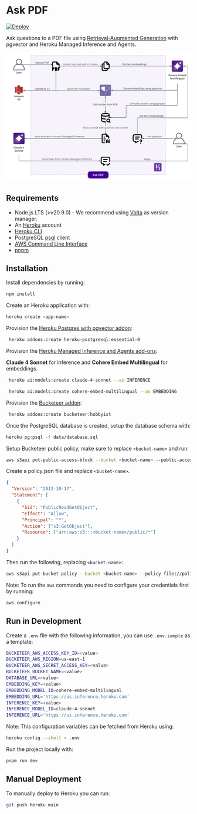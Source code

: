 # Ask PDF

[![Deploy](https://www.herokucdn.com/deploy/button.svg)](https://heroku.com/deploy)

Ask questions to a PDF file using [Retrieval-Augmented Generation](https://arxiv.org/abs/2005.11401) with pgvector and Heroku Managed Inference and Agents.

![Ask PDF diagram with steps](public/ask-pdf-diagram-readme.png)

## Requirements

- Node.js LTS (>v20.9.0) - We recommend using [Volta](http://volta.sh) as version manager.
- An [Heroku](https://signup.heroku.com/) account
- [Heroku CLI](https://devcenter.heroku.com/articles/heroku-cli)
- PostgreSQL [psql](https://www.postgresql.org/download/) client
- [AWS Command Line Interface](https://aws.amazon.com/cli/)
- [pnpm](https://pnpm.io/installation)

## Installation

Install dependencies by running:

```sh
npm install
```

Create an Heroku application with:

```sh
heroku create <app-name>
```

Provision the [Heroku Postgres with pgvector addon](https://elements.heroku.com/addons/heroku-postgresql):

```sh
 heroku addons:create heroku-postgresql:essential-0
```

Provision the [Heroku Managed Inference and Agents add-ons](https://elements.heroku.com/addons/heroku-inference):

**Claude 4 Sonnet** for inference and **Cohere Embed Multilingual** for embeddings.

```sh
 heroku ai:models:create claude-4-sonnet --as INFERENCE
```

```sh
 heroku ai:models:create cohere-embed-multilingual --as EMBEDDING
```

Provision the [Bucketeer addon](https://elements.heroku.com/addons/bucketeer):

```sh
 heroku addons:create bucketeer:hobbyist
```

Once the PostgreSQL database is created, setup the database schema with:

```sh
heroku pg:psql -f data/database.sql
```

Setup Bucketeer public policy, make sure to replace `<bucket-name>` and run:

```sh
aws s3api put-public-access-block --bucket <bucket-name> --public-access-block-configuration BlockPublicAcls=FALSE,IgnorePublicAcls=FALSE,BlockPublicPolicy=FALSE,RestrictPublicBuckets=FALSE
```

Create a policy.json file and replace `<bucket-name>`.

```json
{
  "Version": "2012-10-17",
  "Statement": [
    {
      "Sid": "PublicReadGetObject",
      "Effect": "Allow",
      "Principal": "*",
      "Action": ["s3:GetObject"],
      "Resource": ["arn:aws:s3:::<bucket-name>/public/*"]
    }
  ]
}
```

Then run the following, replacing `<bucket-name>`:

```sh
aws s3api put-bucket-policy --bucket <bucket-name> --policy file://policy.json
```

Note: To run the `aws` commands you need to configure your credentials first by running:

```sh
aws configure
```

## Run in Development

Create a `.env` file with the following information, you can use `.env.sample` as a template:

```sh
BUCKETEER_AWS_ACCESS_KEY_ID=<value>
BUCKETEER_AWS_REGION=us-east-1
BUCKETEER_AWS_SECRET_ACCESS_KEY=<value>
BUCKETEER_BUCKET_NAME=<value>
DATABASE_URL=<value>
EMBEDDING_KEY=<value>
EMBEDDING_MODEL_ID=cohere-embed-multilingual
EMBEDDING_URL='https://us.inference.heroku.com'
INFERENCE_KEY=<value>
INFERENCE_MODEL_ID=claude-4-sonnet
INFERENCE_URL='https://us.inference.heroku.com'
```

Note: This configuration variables can be fetched from Heroku using:

```sh
heroku config --shell > .env
```

Run the project locally with:

```sh
pnpm run dev
```

## Manual Deployment

To manually deploy to Heroku you can run:

```sh
git push heroku main
```
